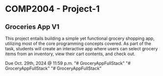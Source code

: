 # COMP2004 - Project-1

## Groceries App V1

This project entails building a simple yet functional grocery shopping app, utilizing most of the core programming concepts covered. As part of the task, students will create an interactive app where users can select grocery items from an inventory, view their cart contents, and check out.

Due Oct. 29th, 2024 @ 11:59 p.m.
"# GroceryAppFullStack" 
"# GroceryAppFullStack" 
"# GroceryAppFullStack" 

